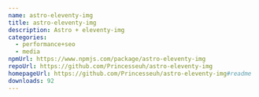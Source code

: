 ```yaml
---
name: astro-eleventy-img
title: astro-eleventy-img
description: Astro + eleventy-img
categories:
  - performance+seo
  - media
npmUrl: https://www.npmjs.com/package/astro-eleventy-img
repoUrl: https://github.com/Princesseuh/astro-eleventy-img
homepageUrl: https://github.com/Princesseuh/astro-eleventy-img#readme
downloads: 92
---
```

